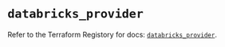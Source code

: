 # `databricks_provider`

Refer to the Terraform Registory for docs: [`databricks_provider`](https://registry.terraform.io/providers/databricks/databricks/1.14.3/docs/resources/provider).
